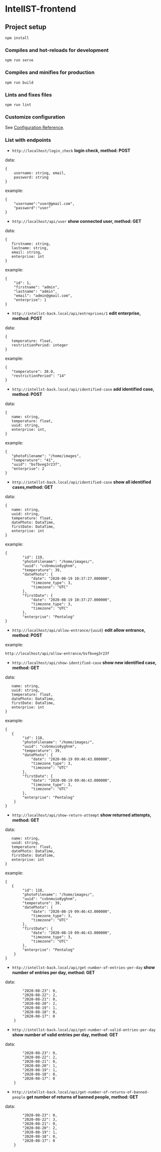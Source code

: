 # IntellST-frontend

## Project setup

```
npm install
```

### Compiles and hot-reloads for development

```
npm run serve
```

### Compiles and minifies for production

```
npm run build
```

### Lints and fixes files

```
npm run lint
```

### Customize configuration

See [Configuration Reference](https://cli.vuejs.org/config/).

### List with endpoints 


* ` http://localhost/login_check ` **login  check, method: POST**

data:
```
{
    username: string, email,
    password: string
}
```

example:
```
{
    "username":"user@gmail.com",
    "password":"user"
}
```

* ` http://localhost/api/user ` **show connected user, method: GET**

data:
```
{
   firstname: string,
   lastname: string,
   email: string,
   enterprise: int
}
```

example:
```
{
    "id": 1,
    "firstname": "admin",
    "lastname": "admin",
    "email": "admin@gmail.com",
    "enterprise": 1
}
```   

* ` http://intellst-back.local/api/entreprises/1 ` **edit enterprise, method: POST**

data:
```
{
   temperature: float,
   restrictionPeriod: integer
}
```

example: 
```
{
   "temperature": 38.0,
   "restrictionPeriod": "14"
}
```

* ` http://intellst-back.local/api/identified-case ` **add identified case, method: POST**

data:
```
{
   name: string,
   temperature: float,
   uuid: string,
   enterprise: int,
}
```

example:
```
{
   "photoFilename": "/home/images",
   "temperature": "41",
   "uuid": "bsfbveg3r23f",
   "enterprise": 2
}
```

* ` http://intellst-back.local/api/identified-case ` **show all identified cases,method: GET**

data:
```
{
   name: string,
   uuid: string,
   temperature: float,
   datePhoto: DataTime,
   firstDate: DataTime,
   enterprise: int   
}
```

example: 
```
{
        "id": 119,
        "photoFilename": "/home/images/",
        "uuid": "cvbnmuio8yghnm",
        "temperature": 39,
        "datePhoto": {
            "date": "2020-08-19 10:37:27.000000",
            "timezone_type": 3,
            "timezone": "UTC"
        },
        "firstDate": {
            "date": "2020-08-19 10:37:27.000000",
            "timezone_type": 3,
            "timezone": "UTC"
        },
        "enterprise": "Pentalog"
}
```

* ` http://localhost/api/allow-entrance/{uuid} ` **edit allow entrance, method: POST**

example:

` http://localhost/api/allow-entrance/bsfbveg3r23f `

* ` http://localhost/api/show-identified-case ` **show new identified case, method: GET**

data:
```{
   name: string,
   uuid: string,
   temperature: float,
   datePhoto: DataTime,
   firstDate: DataTime,
   enterprise: int
}
```

example:
```
{
   {
        "id": 118,
        "photoFilename": "/home/images/",
        "uuid": "cvbnmuio8yghnm",
        "temperature": 39,
        "datePhoto": {
            "date": "2020-08-19 09:46:43.000000",
            "timezone_type": 3,
            "timezone": "UTC"
        },
        "firstDate": {
            "date": "2020-08-19 09:46:43.000000",
            "timezone_type": 3,
            "timezone": "UTC"
        },
        "enterprise": "Pentalog"
    }
}
```

* ` http://localhost/api/show-return-attempt ` **show returned attempts, method: GET**

data:
``` {
   name: string,
   uuid: string,
   temperature: float,
   datePhoto: DataTime,
   firstDate: DataTime,
   enterprise: int
} 
```
example:
```
{
   {
        "id": 118,
        "photoFilename": "/home/images/",
        "uuid": "cvbnmuio8yghnm",
        "temperature": 39,
        "datePhoto": {
            "date": "2020-08-19 09:46:43.000000",
            "timezone_type": 3,
            "timezone": "UTC"
        },
        "firstDate": {
            "date": "2020-08-19 09:46:43.000000",
            "timezone_type": 3,
            "timezone": "UTC"
        },
        "enterprise": "Pentalog"
    }
}
```

* ` http://intellst-back.local/api/get-number-of-entries-per-day ` **show number of entries per day, method: GET**

data:
``` {
        "2020-08-23": 0,
        "2020-08-22": 2,
        "2020-08-21": 0,
        "2020-08-20": 2,
        "2020-08-19": 1,
        "2020-08-18": 0,
        "2020-08-17": 0
    }
```

* ` http://intellst-back.local/api/get-number-of-valid-entries-per-day ` **show number of valid entries per day, method: GET**

data:
``` {
        "2020-08-23": 0,
        "2020-08-22": 2,
        "2020-08-21": 0,
        "2020-08-20": 1,
        "2020-08-19": 1,
        "2020-08-18": 0,
        "2020-08-17": 0
    }
```

* ` http://intellst-back.local/api/get-number-of-returns-of-banned-people ` **get number of returns of banned people, method: GET**

data:
``` {
        "2020-08-23": 0,
        "2020-08-22": 3,
        "2020-08-21": 0,
        "2020-08-20": 2,
        "2020-08-19": 1,
        "2020-08-18": 0,
        "2020-08-17": 0
    }
```
